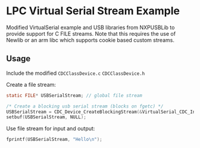 # LPC Virtual Serial Stream Example

Modified VirtualSerial example and USB libraries from NXPUSBLib to provide support for C FILE streams.
Note that this requires the use of Newlib or an arm libc which supports cookie based custom streams.

Usage
-----

Include the modified
`CDCClassDevice.c`
`CDCClassDevice.h`

Create a file stream:

```c
static FILE* USBSerialStream; // global file stream

/* Create a blocking usb serial stream (blocks on fgetc) */
USBSerialStream = CDC_Device_CreateBlockingStream(&VirtualSerial_CDC_Interface);
setbuf(USBSerialStream, NULL);
```

Use file stream for input and output:
```c
fprintf(USBSerialStream, "Hello\n");
```
